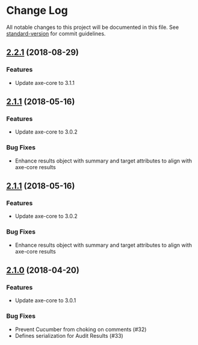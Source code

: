 # Change Log

All notable changes to this project will be documented in this file. See [standard-version](https://github.com/conventional-changelog/standard-version) for commit guidelines.

<a name="2.2.1"></a>
## [2.2.1](https://github.com/dequelabs/axe-matchers/compare/v2.2.1...v2.1.1) (2018-08-29)

### Features

* Update axe-core to 3.1.1

<a name="2.1.1"></a>
## [2.1.1](https://github.com/dequelabs/axe-matchers/compare/v2.1.1...v2.1.0) (2018-05-16)

### Features

* Update axe-core to 3.0.2

### Bug Fixes

* Enhance results object with summary and target attributes to align with axe-core results


<a name="2.1.1"></a>
## [2.1.1](https://github.com/dequelabs/axe-matchers/compare/v2.1.1...v2.1.0) (2018-05-16)

### Features

* Update axe-core to 3.0.2

### Bug Fixes

* Enhance results object with summary and target attributes to align with axe-core results


<a name="2.1.0"></a>
## [2.1.0](https://github.com/dequelabs/axe-matchers/compare/v2.1.0...v2.0.0) (2018-04-20)

### Features

* Update axe-core to 3.0.1

### Bug Fixes

* Prevent Cucumber from choking on comments (#32)
* Defines serialization for Audit Results (#33)